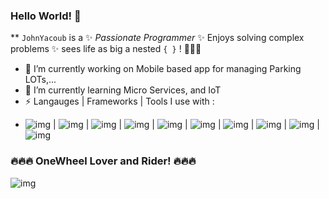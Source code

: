 ### Hello World! 👋


** `JohnYacoub` is a ✨ _Passionate Programmer_ ✨ Enjoys solving complex problems ✨ sees life as big a nested `{ }` ! 
👋👋👋

- 🔭 I’m currently working on Mobile based app for managing Parking LOTs,...
- 🌱 I’m currently learning Micro Services, and IoT
- ⚡ Langauges | Frameworks | Tools I use with :
 * ![img](https://cdn.icon-icons.com/icons2/2108/PNG/128/javascript_icon_130900.png) | ![img](https://cdn.icon-icons.com/icons2/2415/PNG/128/react_original_logo_icon_146374.png) | ![img](https://cdn.icon-icons.com/icons2/2530/PNG/256/nodejs_button_icon_151951.png) | ![img](https://cdn.icon-icons.com/icons2/2790/PNG/128/html_filetype_icon_177535.png) | ![img](https://cdn.icon-icons.com/icons2/273/PNG/128/icon_css_256_30045.png) | ![img](https://miro.medium.com/max/128/1*fVBL9mtLJmHIH6YpU7WvHQ.png) | ![img](https://cdn.icon-icons.com/icons2/2429/PNG/128/figma_logo_icon_147289.png) | ![img](https://cdn.icon-icons.com/icons2/2415/PNG/128/mysql_original_wordmark_logo_icon_146417.png)
 | ![img](https://cdn.icon-icons.com/icons2/2699/PNG/128/arduino_official_logo_icon_167833.png)
 | ![img](https://cdn.icon-icons.com/icons2/2107/PNG/128/file_type_sql_icon_130152.png)
 
  ### 🔥🔥🔥 OneWheel Lover and Rider! 🔥🔥🔥
 

  ![img](https://media.giphy.com/media/bztF0BLsfDVPOEZqPc/giphy.gif)

